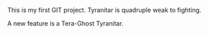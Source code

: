 This is my first GIT project.
Tyranitar is quadruple weak to fighting.

A new feature is a Tera-Ghost Tyranitar.